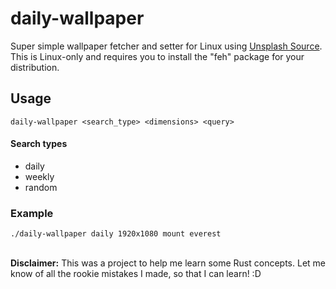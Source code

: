 # daily-wallpaper
Super simple wallpaper fetcher and setter for Linux using [Unsplash Source](https://source.unsplash.com). This is Linux-only and requires you to install the "feh" package for your distribution.
## Usage
`daily-wallpaper <search_type> <dimensions> <query>`

#### Search types
- daily
- weekly
- random

### Example
`./daily-wallpaper daily 1920x1080 mount everest`  
<br/>

**Disclaimer:** This was a project to help me learn some Rust concepts. Let me know of all the rookie mistakes I made, so that I can learn! :D